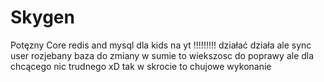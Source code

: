 # Skygen
 Potęzny Core redis and mysql dla kids na yt !!!!!!!!!
działać działa ale sync user rozjebany  baza do zmiany
w sumie to wiekszosc do poprawy ale dla chcącego nic trudnego xD
tak w skrocie to chujowe wykonanie 
